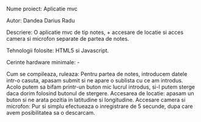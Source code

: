Nume proiect: Aplicatie mvc

Autor: Dandea Darius Radu

Descriere: O aplicatie mvc de tip notes, + accesare de locatie si acces camera si microfon separate de partea de notes.

Tehnologii folosite: HTML5 si Javascript.

Cerinte hardware minimale: -

Cum se compileaza, ruleaza: Pentru partea de notes, introducem datele intr-o casuta, apasam submit si ne apare o sublista cu ce am introdus.
                            Acolo putem sa bifam printr-un buton mic lucrul introdus, si-l putem sterge daca dorim folosind butonul de stergere.
                            Accesarea de locatie: apasam un buton si ne arata pozitia in latitudine si longitudine.
                            Accesare camera si microfon: Pur si simplu efectueaza o inregistrare de 5 secunde, dupa care avem posibilitatea sa o
                            descarcam.
